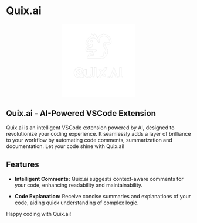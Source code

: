 # Quix.ai

<p align="center">
<img src="https://github.com/Bhavik-ag/Quix.ai/blob/master/media/logo.png" width="200px" />
</p>

## Quix.ai - AI-Powered VSCode Extension

Quix.ai is an intelligent VSCode extension powered by AI, designed to revolutionize your coding experience. It seamlessly adds a layer of brilliance to your workflow by automating code comments, summarization and documentation. Let your code shine with Quix.ai!

## Features

- **Intelligent Comments:** Quix.ai suggests context-aware comments for your code, enhancing readability and maintainability.

- **Code Explanation:** Receive concise summaries and explanations of your code, aiding quick understanding of complex logic.

Happy coding with Quix.ai!
